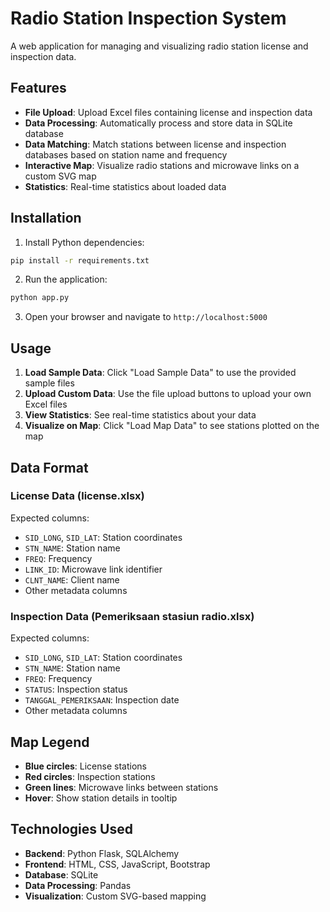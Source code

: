 # Radio Station Inspection System

A web application for managing and visualizing radio station license and inspection data.

## Features

- **File Upload**: Upload Excel files containing license and inspection data
- **Data Processing**: Automatically process and store data in SQLite database
- **Data Matching**: Match stations between license and inspection databases based on station name and frequency
- **Interactive Map**: Visualize radio stations and microwave links on a custom SVG map
- **Statistics**: Real-time statistics about loaded data

## Installation

1. Install Python dependencies:
```bash
pip install -r requirements.txt
```

2. Run the application:
```bash
python app.py
```

3. Open your browser and navigate to `http://localhost:5000`

## Usage

1. **Load Sample Data**: Click "Load Sample Data" to use the provided sample files
2. **Upload Custom Data**: Use the file upload buttons to upload your own Excel files
3. **View Statistics**: See real-time statistics about your data
4. **Visualize on Map**: Click "Load Map Data" to see stations plotted on the map

## Data Format

### License Data (license.xlsx)
Expected columns:
- `SID_LONG`, `SID_LAT`: Station coordinates
- `STN_NAME`: Station name
- `FREQ`: Frequency
- `LINK_ID`: Microwave link identifier
- `CLNT_NAME`: Client name
- Other metadata columns

### Inspection Data (Pemeriksaan stasiun radio.xlsx)
Expected columns:
- `SID_LONG`, `SID_LAT`: Station coordinates
- `STN_NAME`: Station name
- `FREQ`: Frequency
- `STATUS`: Inspection status
- `TANGGAL_PEMERIKSAAN`: Inspection date
- Other metadata columns

## Map Legend

- **Blue circles**: License stations
- **Red circles**: Inspection stations
- **Green lines**: Microwave links between stations
- **Hover**: Show station details in tooltip

## Technologies Used

- **Backend**: Python Flask, SQLAlchemy
- **Frontend**: HTML, CSS, JavaScript, Bootstrap
- **Database**: SQLite
- **Data Processing**: Pandas
- **Visualization**: Custom SVG-based mapping